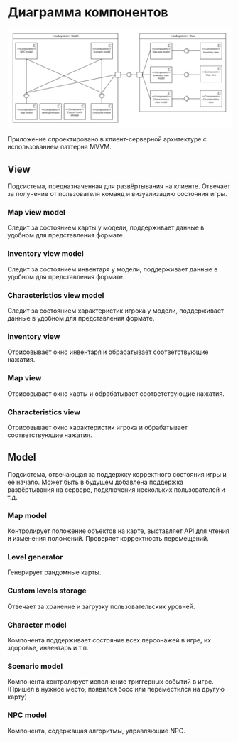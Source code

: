 # Диаграмма компонентов

![](COMPONENTS.jpeg)

Приложение спроектировано в клиент-серверной архитектуре с использованием паттерна MVVM.

## View

Подсистема, предназначенная для развёртывания на клиенте. 
Отвечает за получение от пользователя команд и визуализацию состояния игры.

### Map view model

Следит за состоянием карты у модели, поддерживает данные в удобном для представления формате.

### Inventory view model

Следит за состоянием инвентаря у модели, поддерживает данные в удобном для представления формате.

### Characteristics view model

Следит за состоянием характеристик игрока у модели, поддерживает данные в удобном для представления формате.

### Inventory view

Отрисовывает окно инвентаря и обрабатывает соответствующие нажатия.

### Map view

Отрисовывает окно карты и обрабатывает соответствующие нажатия.

### Characteristics view

Отрисовывает окно характеристик игрока и обрабатывает соответствующие нажатия.

## Model

Подсистема, отвечающая за поддержку корректного состояния игры и её начало. 
Может быть в будущем добавлена поддержка развёртывания на сервере, подключения нескольких пользователей и т.д. 

### Map model

Контролирует положение объектов на карте, выставляет API для чтения и изменения положений. 
Проверяет корректность перемещений. 

### Level generator

Генерирует рандомные карты.

### Custom levels storage

Отвечает за хранение и загрузку пользовательских уровней.

### Character model

Компонента поддерживает состояние всех персонажей в игре, их здоровье, инвентарь и т.п.

### Scenario model

Компонента контролирует исполнение триггерных событий в игре. 
(Пришёл в нужное место, появился босс или переместился на другую карту)

### NPC model

Компонента, содержащая алгоритмы, управляющие NPC.
